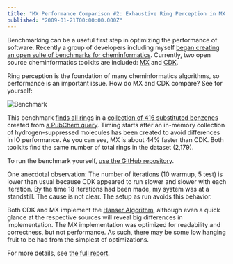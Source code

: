 ```yaml
---
title: "MX Performance Comparison #2: Exhaustive Ring Perception in MX and CDK "
published: "2009-01-21T00:00:00.000Z"
---
```


Benchmarking can be a useful first step in optimizing the performance of software. Recently a group of developers including myself [began creating an open suite of benchmarks for cheminformatics](/articles/2009/01/14/open-benchmarks-for-cheminformatics-working-with-japex). Currently, two open source cheminformatics toolkits are included: [MX](http://metamolecular.com/mx/) and [CDK](http://cdk.sf.net).

Ring perception is the foundation of many cheminformatics algorithms, so performance is an important issue. How do MX and CDK compare? See for yourself:

![Benchmark](/images/posts/20090121/benchmark/testcase0.jpg "Benchmark")

This benchmark [finds all rings](/articles/2009/01/08/exhaustive-ring-perception-with-mx) in a [collection of 416 substituted benzenes](http://github.com/rapodaca/cheminfbenchmark/blob/40b31fe4dc135e6acb11131a222d4048fc4f1add/data/pubchem_416_benzenes.sdf) created from [a PubChem query](http://github.com/rapodaca/cheminfbenchmark/blob/40b31fe4dc135e6acb11131a222d4048fc4f1add/resources/pubchem_416_benzenes_query.xml). Timing starts after an in-memory collection of hydrogen-suppressed molecules has been created to avoid differences in IO performance.  As you can see, MX is about 44% faster than CDK. Both toolkits find the same number of total rings in the dataset (2,179).

To run the benchmark yourself, [use the GitHub repository](http://github.com/rapodaca/cheminfbenchmark/tree/20090121-1).

One anecdotal observation: The number of iterations (10 warmup, 5 test) is lower than usual because CDK appeared to run slower and slower with each iteration. By the time 18 iterations had been made, my system was at a standstill. The cause is not clear. The setup as run avoids this behavior.

Both CDK and MX implement the [Hanser Algorithm](/articles/2008/12/16/exhaustive-ring-perception), although even a quick glance at the respective sources will reveal big differences in implementation. The MX implementation was optimized for readability and correctness, but not performance. As such, there may be some low hanging fruit to be had from the simplest of optimizations.

For more details, see [the full report](/images/posts/20090121/benchmark/index.html).